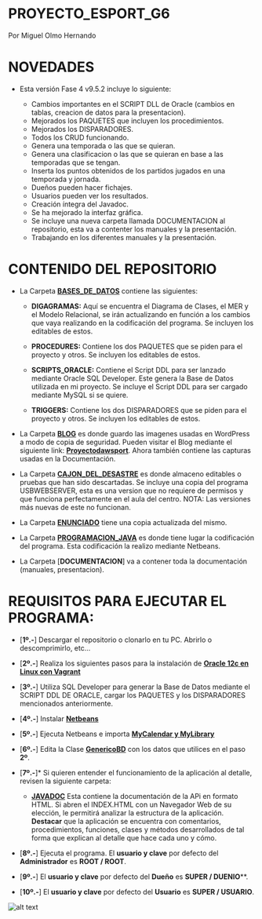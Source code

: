# PROYECTO_ESPORT_G6
Por Miguel Olmo Hernando

# NOVEDADES

* Esta versión Fase 4 v9.5.2 incluye lo siguiente:

	* Cambios importantes en el SCRIPT DLL de Oracle (cambios en tablas, creacion de datos para la presentacion).
	* Mejorados los PAQUETES que incluyen los procedimientos.
	* Mejorados los DISPARADORES.
	* Todos los CRUD funcionando.
	* Genera una temporada o las que se quieran.
	* Genera una clasificacion o las que se quieran en base a las temporadas que se tengan.
	* Inserta los puntos obtenidos de los partidos jugados en una temporada y jornada.
	* Dueños pueden hacer fichajes.
	* Usuarios pueden ver los resultados.
	* Creación íntegra del Javadoc.
	* Se ha mejorado la interfaz gráfica.
	* Se incluye una nueva carpeta llamada DOCUMENTACION al repositorio, esta va a contenter los manuales y la presentación.
	* Trabajando en los diferentes manuales y la presentación.
	

# CONTENIDO DEL REPOSITORIO

* La Carpeta [**BASES_DE_DATOS**](https://github.com/migueloh/PROYECTO_ESPORT_G6/tree/master/BASES_DE_DATOS) contiene las siguientes:

	* **DIGAGRAMAS:** Aquí se encuentra el Diagrama de Clases, el MER y el Modelo Relacional, se irán actualizando en función a los cambios que vaya realizando en la codificación del programa. Se incluyen los editables de estos.
	
	* **PROCEDURES:** Contiene los dos PAQUETES que se piden para el proyecto y otros. Se incluyen los editables de estos.
				
	* **SCRIPTS_ORACLE:** Contiene el Script DDL para ser lanzado mediante Oracle SQL Developer. Este genera la Base de Datos utilizada en mi proyecto.	Se incluye el Script DDL para ser cargado mediante MySQL si se quiere.
	
	* **TRIGGERS:** Contiene los dos DISPARADORES que se piden para el proyecto y otros. Se incluyen los editables de estos.
		

* La Carpeta [**BLOG**](https://github.com/migueloh/PROYECTO_ESPORT_G6/tree/master/BLOG) es donde guardo las imagenes usadas en WordPress a modo de copia de seguridad. Pueden visitar el Blog mediante el siguiente link: [**Proyectodawsport**](https://proyectodawsport.wordpress.com/). Ahora también contiene las capturas usadas en la Documentación.

* La Carpeta [**CAJON_DEL_DESASTRE**](https://github.com/migueloh/PROYECTO_ESPORT_G6/tree/master/CAJON_DEL_DESASTRE) es donde almaceno editables o pruebas que han sido descartadas. Se incluye una copia del programa USBWEBSERVER, esta es una version que no requiere de permisos y que funciona perfectamente en el aula del centro. NOTA: Las versiones más nuevas de este no funcionan.

* La Carpeta [**ENUNCIADO**](https://github.com/migueloh/PROYECTO_ESPORT_G6/tree/master/ENUNCIADO) tiene una copia actualizada del mismo.

* La Carpeta [**PROGRAMACION_JAVA**](https://github.com/migueloh/PROYECTO_ESPORT_G6/tree/master/PROGRAMA_JAVA/ProyectoEsport_MOH) es donde tiene lugar la codificación del programa. Esta codificación la realizo mediante Netbeans.

* La Carpeta [**DOCUMENTACION**] va a contener toda la documentación (manuales, presentacion).


# REQUISITOS PARA EJECUTAR EL PROGRAMA:

* [**1º.-**] Descargar el repositorio o clonarlo en tu PC. Abrirlo o descomprimirlo, etc...

* [**2º.-**] Realiza los siguientes pasos para la instalación de [**Oracle 12c en Linux con Vagrant**](https://github.com/migueloh/PROYECTO_ESPORT_G6/tree/master/PROGRAMA_JAVA/ProyectoEsport_MOH)

* [**3º.-**] Utiliza SQL Developer para generar la Base de Datos mediante el SCRIPT DDL DE ORACLE, cargar los PAQUETES y los DISPARADORES mencionados anteriormente.

* [**4º.-**] Instalar [**Netbeans**](https://netbeans.org/)

* [**5º.-**] Ejecuta Netbeans e importa [**MyCalendar y MyLibrary**](https://github.com/migueloh/PROYECTO_ESPORT_G6/tree/master/PROGRAMA_JAVA/ProyectoEsport_MOH/src)

* [**6º.-**] Edita la Clase  [**GenericoBD**](https://github.com/migueloh/PROYECTO_ESPORT_G6/blob/master/PROGRAMA_JAVA/ProyectoEsport_MOH/src/ModelBD/GenericoBD.java) con los datos que utilices en el paso **2º**.

* [**7º.-**]* Si quieren entender el funcionamiento de la aplicación al detalle, revisen la siguiente carpeta:
	* [**JAVADOC**](https://github.com/migueloh/PROYECTO_ESPORT_G6/tree/master/PROGRAMA_JAVA/ProyectoEsport_MOH/dist/javadoc) Esta contiene la documentación de la APi en formato HTML. Si abren el INDEX.HTML con un Navegador Web de su elección, le permitirá analizar la estructura de la aplicación. **Destacar** que la aplicación se encuentra con comentarios, procedimientos, funciones, clases y métodos desarrollados de tal forma que explican al detalle que hace cada uno y cómo.
	
* [**8º.-**] Ejecuta el programa. El **usuario y clave** por defecto del **Administrador** es **ROOT / ROOT**.

* [**9º.-**] El **usuario y clave** por defecto del **Dueño** es **SUPER / DUENIO****.

* [**10º.-**] El **usuario y clave** por defecto del **Usuario** es **SUPER / USUARIO**.

![alt text](https://github.com/migueloh/PROYECTO_ESPORT_G6/blob/master/BLOG/Captura1.PNG)
